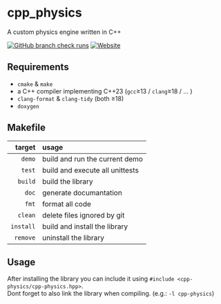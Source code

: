 # cpp_physics

A custom physics engine written in C++

<a href="">
  <img alt="GitHub branch check runs" src="https://img.shields.io/github/check-runs/Erix0815/cpp_physics/main?nameFilter=build&logo=cmake&logoSize=auto&label=Unittests"></a>
<a href="https://erix0815.github.io/cpp_physics/">
  <img alt="Website" src="https://img.shields.io/website?url=https%3A%2F%2Ferix0815.github.io%2Fcpp_physics%2F&up_message=online&down_message=offline&logo=github&logoSize=auto&label=GH-Pages"></a>

## Requirements

- `cmake` & `make`
- a C++ compiler implementing C++23 (`gcc`&ge;13 / `clang`&ge;18 / ... )
- `clang-format` & `clang-tidy` (both &ge;18)
- `doxygen`

## Makefile

|   target|usage                          |
|--------:|:------------------------------|
|   `demo`|build and run the current demo |
|   `test`|build and execute all unittests|
|  `build`|build the library              |
|    `doc`|generate documantation         |
|    `fmt`|format all code                |
|  `clean`|delete files ignored by git    |
|`install`|build and install the library  |
| `remove`|uninstall the library          |

## Usage

After installing the library you can include it using `#include <cpp-physics/cpp-physics.hpp>`.\
Dont forget to also link the library when compiling. (e.g.: `-l cpp-physics`)
